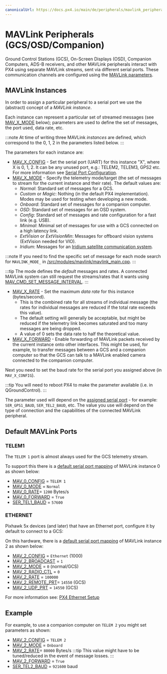 ```yaml
---
canonicalUrl: https://docs.px4.io/main/de/peripherals/mavlink_peripherals
---
```


# MAVLink Peripherals (GCS/OSD/Companion)

Ground Control Stations (GCS), On-Screen Displays (OSD), Companion Computers, ADS-B receivers, and other MAVLink peripherals interact with PX4 using separate MAVLink streams, sent via different serial ports. These communication channels are configured using the [MAVLink parameters](../advanced_config/parameter_reference.md#mavlink).

## MAVLink Instances

In order to assign a particular peripheral to a serial port we use the (abstract) concept of a *MAVLink instance*.

Each instance can represent a particular set of streamed messages (see [MAV_X_MODE](#MAV_X_MODE) below); parameters are used to define the set of messages, the port used, data rate, etc.

:::note
At time of writing three MAVLink *instances* are defined, which correspond to the 0, 1, 2 in the parameters listed below.
:::

The parameters for each instance are:
- [MAV_X_CONFIG](../advanced_config/parameter_reference.md#MAV_0_CONFIG) - Set the serial port (UART) for this instance "X", where X is 0, 1, 2. It can be any unused port, e.g.: TELEM2, TELEM3, GPS2 etc. For more information see [Serial Port Configuration](../peripherals/serial_configuration.md).
- <span id="MAV_X_MODE"></span>[MAV_X_MODE](../advanced_config/parameter_reference.md#MAV_0_MODE) - Specify the telemetry mode/target (the set of messages to stream for the current instance and their rate). The default values are:
  - *Normal*: Standard set of messages for a GCS.
  - *Custom* or *Magic*: Nothing (in the default PX4 implementation). Modes may be used for testing when developing a new mode.
  - *Onboard*: Standard set of messages for a companion computer.
  - *OSD*: Standard set of messages for an OSD system.
  - *Config*: Standard set of messages and rate configuration for a fast link (e.g. USB).
  - *Minimal*: Minimal set of messages for use with a GCS connected on a high latency link.
  - *ExtVision* or *ExtVisionMin*: Messages for offboard vision systems (ExtVision needed for VIO).
  - *Iridium*: Messages for an [Iridium satellite communication system](../advanced_features/satcom_roadblock.md).

:::note
If you need to find the specific set of message for each mode search for `MAVLINK_MODE_` in [/src/modules/mavlink/mavlink_main.cpp](https://github.com/PX4/PX4-Autopilot/blob/release/1.13/src/modules/mavlink/mavlink_main.cpp).
:::

:::tip
The mode defines the *default* messages and rates. A connected MAVLink system can still request the streams/rates that it wants using [MAV_CMD_SET_MESSAGE_INTERVAL](https://mavlink.io/en/messages/common.html#MAV_CMD_SET_MESSAGE_INTERVAL).
:::
- [MAV_X_RATE](../advanced_config/parameter_reference.md#MAV_0_MODE) - Set the maximum *data rate* for this instance (bytes/second).
  - This is the combined rate for all streams of individual message (the rates for individual messages are reduced if the total rate exceeds this value).
  - The default setting will generally be acceptable, but might be reduced if the telemetry link becomes saturated and too many messages are being dropped.
  - A value of 0 sets the data rate to half the theoretical value.
- [MAV_X_FORWARD](../advanced_config/parameter_reference.md#MAV_0_FORWARD) - Enable forwarding of MAVLink packets received by the current instance onto other interfaces. This might be used, for example, to transfer messages between a GCS and a companion computer so that the GCS can talk to a MAVLink enabled camera connected to the companion computer.


Next you need to set the baud rate for the serial port you assigned above (in `MAV_X_CONFIG`).

:::tip
You will need to reboot PX4 to make the parameter available (i.e. in QGroundControl).
:::

The parameter used will depend on the [assigned serial port](../advanced_config/parameter_reference.md#serial) - for example: `SER_GPS1_BAUD`, `SER_TEL2_BAUD`, etc. The value you use will depend on the type of connection and the capabilities of the connected MAVLink peripheral.


<span id="default_ports"></span>
## Default MAVLink Ports

### TELEM1

The `TELEM 1` port is almost always used for the GCS telemetry stream.

To support this there is a [default serial port mapping](../peripherals/serial_configuration.md#default_port_mapping) of MAVLink instance 0 as shown below:
- [MAV_0_CONFIG](../advanced_config/parameter_reference.md#MAV_0_CONFIG) = `TELEM 1`
- [MAV_0_MODE](../advanced_config/parameter_reference.md#MAV_0_MODE) = `Normal`
- [MAV_0_RATE](../advanced_config/parameter_reference.md#MAV_0_RATE)= `1200` Bytes/s
- [MAV_0_FORWARD](../advanced_config/parameter_reference.md#MAV_0_FORWARD) = `True`
- [SER_TEL1_BAUD](../advanced_config/parameter_reference.md#SER_TEL1_BAUD) = `57600`

### ETHERNET

Pixhawk 5x devices (and later) that have an Ethernet port, configure it by default to connect to a GCS:

On this hardware, there is a [default serial port mapping](../peripherals/serial_configuration.md#default_port_mapping) of MAVLink instance 2 as shown below:
- [MAV_2_CONFIG](../advanced_config/parameter_reference.md#MAV_2_CONFIG) = `Ethernet`  (1000)
- [MAV_2_BROADCAST](../advanced_config/parameter_reference.md#MAV_2_BROADCAST) = `1`
- [MAV_2_MODE](../advanced_config/parameter_reference.md#MAV_2_MODE) = `0` (normal/GCS)
- [MAV_2_RADIO_CTL](../advanced_config/parameter_reference.md#MAV_2_RADIO_CTL) = `0`
- [MAV_2_RATE](../advanced_config/parameter_reference.md#MAV_2_RATE) = `100000`
- [MAV_2_REMOTE_PRT](../advanced_config/parameter_reference.md#MAV_2_REMOTE_PRT)= `14550` (GCS)
- [MAV_2_UDP_PRT](../advanced_config/parameter_reference.md#MAV_2_UDP_PRT) = `14550` (GCS)

For more information see: [PX4 Ethernet Setup](../advanced_config/ethernet_setup.md)

## Example

For example, to use a companion computer on `TELEM 2` you might set parameters as shown:
- [MAV_2_CONFIG](../advanced_config/parameter_reference.md#MAV_2_CONFIG) = `TELEM 2`
- [MAV_2_MODE](../advanced_config/parameter_reference.md#MAV_2_MODE) = `Onboard`
- [MAV_2_RATE](../advanced_config/parameter_reference.md#MAV_2_RATE)= `80000` Bytes/s :::tip
This value might have to be tuned/reduced in the event of message losses.
:::
- [MAV_2_FORWARD](../advanced_config/parameter_reference.md#MAV_2_FORWARD) = `True`
- [SER_TEL2_BAUD](../advanced_config/parameter_reference.md#SER_TEL2_BAUD) = `921600` baud
